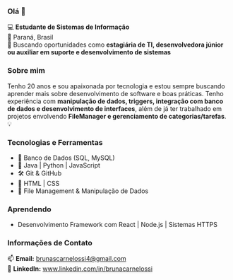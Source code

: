 ### Olá 👋

💻 **Estudante de Sistemas de Informação** <br>
📍 Paraná, Brasil <br>
🚀 Buscando oportunidades como **estagiária de TI, desenvolvedora júnior ou auxiliar em suporte e desenvolvimento de sistemas**

### Sobre mim
Tenho 20 anos e sou apaixonada por tecnologia e estou sempre buscando aprender mais sobre desenvolvimento de software e boas práticas. Tenho experiência com **manipulação de dados, triggers, integração com banco de dados e desenvolvimento de interfaces**, além de já ter trabalhado em projetos envolvendo **FileManager e gerenciamento de categorias/tarefas**. 💡

### Tecnologias e Ferramentas
- 💾 Banco de Dados (SQL, MySQL)
- 🔧 Java | Python | JavaScript
- 🛠️ Git & GitHub
- 🎨 HTML | CSS
- 📂 File Management & Manipulação de Dados 

### Aprendendo
- Desenvolvimento Framework com React | Node.js | Sistemas HTTPS 

### Informações de Contato
📫 **Email:** brunascarnelossi4@gmail.com <br>
📎 **LinkedIn:** www.linkedin.com/in/brunacarnelossi <br>
